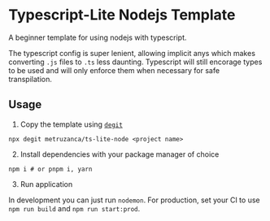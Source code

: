 # Typescript-Lite Nodejs Template

A beginner template for using nodejs with typescript.

The typescript config is super lenient, allowing implicit anys which makes converting `.js` files to `.ts` less daunting. Typescript will still encorage types to be used and will only enforce them when necessary for safe transpilation.

## Usage

1. Copy the template using [`degit`](https://github.com/Rich-Harris/degit)

```
npx degit metruzanca/ts-lite-node <project name>
```

2. Install dependencies with your package manager of choice

```
npm i # or pnpm i, yarn
```

3. Run application

In development you can just run `nodemon`. For production, set your CI to use `npm run build` and `npm run start:prod`.
